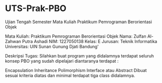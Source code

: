 # UTS-Prak-PBO
Ujian Tengah Semester Mata Kuliah Praktikum Pemrograman Berorientasi Objek

Mata Kuliah: Praktikum Pemrograman Berorientasi Objek
Nama: Zulfan Al-Zahwan Putra Ashadi
NIM: 1227050138
Kelas: E
Jurusan: Teknik Informatika
Universitas: UIN Sunan Gunung Djati Bandung'


Deskripsi Tugas:
Silahkan buat program yang didalamnya terdapat seluruh konsep PBO yang sudah dipelajari diantaranya terdapat :

Encapsulation
Inheritance
Polimorphism
Interface atau Abstract
Dibuat sesuai kriteria diatas dan minimal terdapat tiga class didalamnya.



